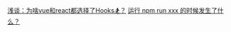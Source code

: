 [浅谈：为啥vue和react都选择了Hooks🏂？](https://juejin.cn/post/7066951709678895141)
[运行 npm run xxx 的时候发生了什么？](https://juejin.cn/post/7078924628525056007)